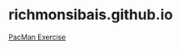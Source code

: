 # richmonsibais.github.io
<a href="https://rmonsibais.github.io/PacMan-Exercise"> PacMan Exercise </a>
